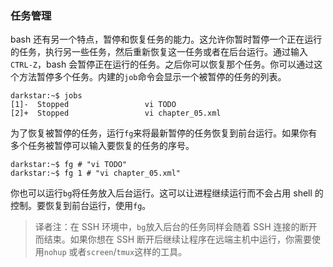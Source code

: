 ### 任务管理

bash 还有另一个特点，暂停和恢复任务的能力。这允许你暂时暂停一个正在运行的任务，执行另一些任务，然后重新恢复这一任务或者在后台运行。通过输入`CTRL-Z`，bash 会暂停正在运行的任务。之后你可以恢复那个任务。你可以通过这个方法暂停多个任务。内建的`job`命令会显示一个被暂停的任务的列表。

```
darkstar:~$ jobs
[1]-  Stopped                 vi TODO
[2]+  Stopped                 vi chapter_05.xml
```

为了恢复被暂停的任务，运行`fg`来将最新暂停的任务恢复到前台运行。如果你有多个任务被暂停可以输入要恢复的任务的序号。

```
darkstar:~$ fg # "vi TODO"
darkstar:~$ fg 1 # "vi chapter_05.xml"
```

你也可以运行`bg`将任务放入后台运行。这可以让进程继续运行而不会占用 shell 的控制。要恢复到前台运行，使用`fg`。

> 译者注：在 SSH 环境中，`bg`放入后台的任务同样会随着 SSH 连接的断开而结束。如果你想在 SSH 断开后继续让程序在远端主机中运行，你需要使用`nohup`
> 或者`screen`/`tmux`这样的工具。
